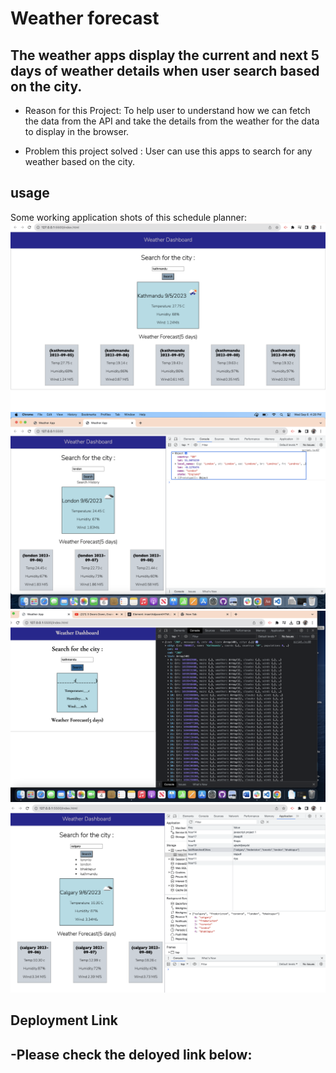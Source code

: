 # Weather forecast
    
## The weather apps display the current and next 5 days of weather details when user search based on the city.


- Reason for this Project: To help user to understand how we can fetch the data from the API and take the details from the weather for the data to display in the browser.

- Problem this project solved : User can use this apps to search for any weather based on the city.


## usage 

Some working application shots of this schedule planner:
![snapshot-weatherapp1](./images/snapshot_weatherapp.png)
![snapshot-weatherapp1](./images/snapshot_weatherapp2.png)
![snapshot-weatherapp1](./images/snapshot_weatherapp3.png)
![snapshot-weatherapp1](./images/snapshot_weatherapp4.png)

## Deployment Link

-Please check the deloyed link below:
-